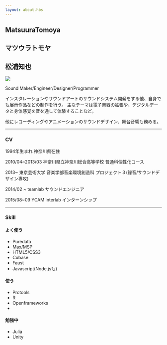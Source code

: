 ```yaml
---
layout: about.hbs
---
```


## MatsuuraTomoya

## マツウラトモヤ

## 松浦知也

![]({{config.root}}assets/img/profile.jpg)

Sound Maker/Engineer/Designer/Programmer

インスタレーションやサウンドアートのサウンドシステム開発をする他、自身でも展示作品などの制作を行う。
主なテーマは電子楽器の拡張や、デジタルデータと身体感覚を音を通して体験することなど。

他にレコーディングやアニメーションのサウンドデザイン、舞台音響も務める。

---
### CV

1994年生まれ 神奈川県在住

2010/04~2013/03 神奈川県立神奈川総合高等学校 普通科個性化コース

2013~ 東京芸術大学 音楽学部音楽環境創造科 プロジェクト３(録音/サウンドデザイン専攻)

2014/02 ~ teamlab サウンドエンジニア

2015/08~09 YCAM interlab インターンシップ

---

### Skill

#### よく使う

- Puredata
- Max/MSP
- HTML5/CSS3
- Cubase
- Faust
- Javascript(Node.jsも)

#### 使う

- Protools
- R
- Openframeworks
-
#### 勉強中

- Julia
- Unity

